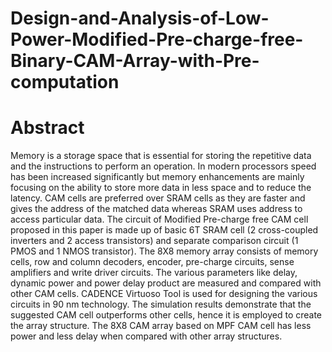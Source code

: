 # Design-and-Analysis-of-Low-Power-Modified-Pre-charge-free-Binary-CAM-Array-with-Pre-computation
# Abstract
Memory is a storage space that is essential for storing the repetitive data and the instructions to perform an operation. In modern processors speed has been increased
significantly but memory enhancements are mainly focusing on the ability to store more data in less space and to reduce the latency. CAM cells are preferred over SRAM cells as they are faster and gives the address of the matched data whereas SRAM uses address to access particular data. The circuit of Modified Pre-charge free CAM cell proposed in this paper is made up of basic 6T SRAM cell (2 cross-coupled inverters and 2 access transistors) and separate comparison circuit (1 PMOS and 1 NMOS transistor). The 8X8 memory array consists of memory cells, row and column decoders, encoder, pre-charge circuits, sense amplifiers and write driver circuits. The various parameters like delay, dynamic power and power delay product are measured and compared with other CAM cells. CADENCE Virtuoso Tool is used for designing the various circuits in 90 nm technology. The simulation results demonstrate that the suggested CAM cell outperforms other cells, hence it is employed to create the array structure. The 8X8 CAM array based on MPF CAM cell has less power and less delay when compared with other array structures.
